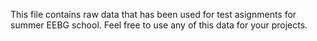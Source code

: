 This file contains raw data that has been used for test asignments for summer EEBG school.
Feel free to use any of this data for your projects.
